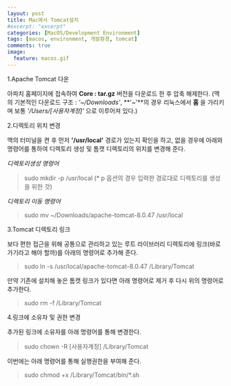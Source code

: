 ```yaml
---
layout: post
title: Mac에서 Tomcat설치
#excerpt: "excerpt"
categories: [MacOS/Development Environment]
tags: [macos, environment, 개발환경, tomcat]
comments: true
image:
  feature: macos.gif
---
```


1.Apache Tomcat 다운

아파치 홈페이지에 접속하여 **Core : tar.gz** 버전을 다운로드 한 후 압축 해제한다.
(맥의 기본적인 다운로드 구조 : *'~/Downloads'*, **'~'**의 경우 리눅스에서 **홈** 을 가리키며 보통 *'/Users/[사용자계정]'* 으로 이루어져 있다.)

<!-- more -->

2.디렉토리 위치 변경

맥의 터미널을 켠 후 먼저 **'/usr/local'** 경로가 있는지 확인을 하고, 없을 경우에 아래와 명령어를 통하여 디렉토리 생성 및 톰캣 디렉토리의 위치를 변경해 준다.

*디렉토리생성 명령어*

> sudo mkdir -p /usr/local (* p 옵션의 경우 입력한 경로대로 디렉토리를 생성을 위한 것)

*디렉토리 이동 명령어*

> sudo mv ~/Downloads/apache-tomcat-8.0.47 /usr/local



3.Tomcat 디렉토리 링크

보다 편한 접근을 위해 공통으로 관리하고 있는 루트 라이브러리 디렉토리에 링크(바로가기라고 해야 할까)를 아래의 명령어로 추가해 준다.

>  sudo ln -s /usr/local/apache-tomcat-8.0.47 /Library/Tomcat

만약 기존에 설치해 놓은 톰캣 링크가 있다면 아래 명령어로 제거 후 다시 위의 명령어로 추가한다.

>  sudo rm -f /Library/Tomcat



4.링크에 소유자 및 권한 변경

추가된 링크에 소유자를 아래 명령어를 통해 변경한다.

> sudo chown -R [사용자계정] /Library/Tomcat

이번에는 아래 명령어를 통해 실행권한을 부여해 준다.

> sudo chmod +x /Library/Tomcat/bin/*.sh




